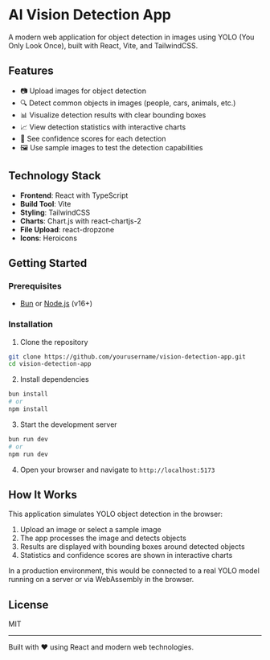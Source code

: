 # AI Vision Detection App

A modern web application for object detection in images using YOLO (You Only Look Once), built with React, Vite, and TailwindCSS.

## Features

- 📷 Upload images for object detection
- 🔍 Detect common objects in images (people, cars, animals, etc.)
- 📊 Visualize detection results with clear bounding boxes
- 📈 View detection statistics with interactive charts
- 🎯 See confidence scores for each detection
- 🖼️ Use sample images to test the detection capabilities

## Technology Stack

- **Frontend**: React with TypeScript
- **Build Tool**: Vite
- **Styling**: TailwindCSS
- **Charts**: Chart.js with react-chartjs-2
- **File Upload**: react-dropzone
- **Icons**: Heroicons

## Getting Started

### Prerequisites

- [Bun](https://bun.sh/) or [Node.js](https://nodejs.org/) (v16+)

### Installation

1. Clone the repository
```bash
git clone https://github.com/yourusername/vision-detection-app.git
cd vision-detection-app
```

2. Install dependencies
```bash
bun install
# or
npm install
```

3. Start the development server
```bash
bun run dev
# or
npm run dev
```

4. Open your browser and navigate to `http://localhost:5173`

## How It Works

This application simulates YOLO object detection in the browser:

1. Upload an image or select a sample image
2. The app processes the image and detects objects
3. Results are displayed with bounding boxes around detected objects
4. Statistics and confidence scores are shown in interactive charts

In a production environment, this would be connected to a real YOLO model running on a server or via WebAssembly in the browser.

## License

MIT

---

Built with ❤️ using React and modern web technologies.
